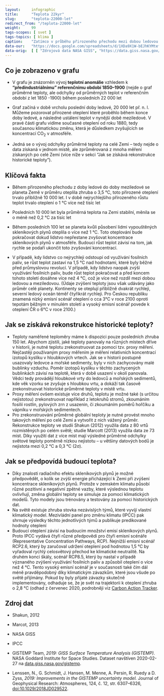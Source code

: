 ```yaml
---
layout:     infographic
title:      "Teplota 22kyr"
slug:       "teplota-22000-let"
redirect_from: "/teplota-22000-let"
weight:     99
tags-scopes: [ svet ]
tags-topics: [ klima ]
caption:    "Zatímco v průběhu přirozeného přechodu mezi dobou ledovou a meziledovou trvalo planetě Zemi oteplení o 1 °C více než tisíc let, nyní se vlivem člověkem vypouštěných skleníkových plynů ohřála o 1 °C za méně než sto let. Podle předpovědí se od současných teplot do konce tohoto století planeta oteplí ještě o dalších 0,5 ~~C – 3 °C, v závislosti na množství emisí skleníkových plynů."
data-our:   "https://docs.google.com/spreadsheets/d/1XDa9X1W-bEJhKYMtefvwPuz5N0l2HPyio5dR5KI9qsY/edit?usp=sharing"
data-orig:	[ [ "Zdrojová data NASA GISS", "https://data.giss.nasa.gov/gistemp/maps/index_v4.html" ] ]
---
```


## Co je zobrazeno v grafu

* V grafu je znázorněn vývoj **teplotní anomálie** vzhledem k **“předindustriálnímu” referenčnímu období 1850–1900** (nejde o graf průměrné teploty, ale odchylky od průměrných teplot v referenčním období z let 1850 -1900) během posledních 22 000 let

* Graf začíná v době vrcholu poslední doby ledové, 20 000 let př. n. l. Můžeme pozorovat přirozené oteplení které proběhlo během konce doby ledové, a následné  ustálení teplot v nynější době meziledové. V pravé části grafu vidíme současné oteplení od roku 1880, tedy současnou klimatickou změnu, která je důsledkem zvyšujících se koncentrací CO<sub>2</sub> v atmosféře. 

* Jedná se o vývoj odchylky průměrné teploty na celé Zemi – tedy nejde o data získaná v jednom místě, ale zprůměrovaná z mnoha měření získaných po celé Zemi (více níže v sekci “Jak se získává rekonstrukce historické teploty”).

## Klíčová fakta

* Během přirozeného přechodu z doby ledové do doby meziledové se planeta Země v průměru oteplila zhruba o 3,5 °C, toto přirozené oteplení trvalo přibližně 10 000 let. I v době nejrychlejšího přirozeného růstu teplot trvalo oteplení o 1 °C více než tisíc let

* Posledních 10 000 let byla průměrná teplota na Zemi stabilní, měnila se o méně než 0,2 °C za tisíc let

* Během posledních 100 let se planeta kvůli působení lidmi vypouštěných skleníkových plynů oteplila o více než 1 °C. Toto oteplování bude pokračovat dokud lidstvo nepřestane zvyšovat koncentrace skleníkových plynů v atmosféře. Budoucí růst teplot závisí na tom, jak rychle se podaří ukončit toto zvyšování koncentrací.

* V případě, kdy lidstvo co nejrychleji odstoupí od využívání fosilních paliv, se růst teplot zastaví na 1,5 °C nad hodnotami, které byly běžné před průmyslovou revolucí. V případě, kdy lidstvo naopak zvýší využívání fosilních paliv, bude růst teplot pokračovat a před koncem tohoto století dosáhne více než 4 °C, což je více než rozdíl mezi dobou ledovou a meziledovou. (Údaje zvýšení teploty jsou však udávány jako průměr celé planety. Kontinenty se oteplují přibližně dvakrát rychleji, severní ledový oceán téměř čtyřikrát rychleji. Pro Českou republiku znamená nízký emisní scénář oteplení o cca 3°C v roce 2100 oproti tepotám běžným v minulém století a vysoký emisní scénář povede k oteplení ČR o 6°C v roce 2100.)

## Jak se získává rekonstrukce historické teploty?

* Teploty naměřené teploměry máme k dispozici pouze posledních zhruba 150 let. Abychom zjistili, jaké teploty panovaly na různých místech dříve v historii, je nutné teplotu zrekonstruovat za pomoci tzv. proxy měření. Nejčastěji používaným proxy měřením je měření relativních koncentrací izotopů kyslíku v hloubkových vrtech. Jak se v historii postupně usazovaly ledovce a mořské sedimenty, byly v nich zachycovány malé bublinky vzduchu. Poměr izotopů kyslíku v těchto zachycených bublinkách závisí na teplotě, která v době usazení v okolí panovala. Vědci tedy provádějí hloubkové vrty do ledovců a mořských sedimentů, kde věk vzorku se zvyšuje s hloubkou vrtu, a dokáží tak časově zrekonstruovat historické průměrné teploty v místě vrtu.
* Proxy měření ovšem existuje více druhů, teplotu je možné také (s určitou nejistotou) zrekonstruovat například z letokruhů stromů, zkoumáním fosilií rostlin, pylových zrn z usazenin, či zkoumáním poměrů hořčíku a vápníku v mořských sedimentech.
* Pro zrekonstruování průměrné globální teploty je nutné provést mnoho takových měření po celé Zemi a vytvořit z nich vážený průměr. Rekonstrukce teploty ve studii Shakun (2012) využila data z 80 vrtů rozmístěných po celém světě; studie Marcott (2013) využila data ze 73 míst. Díky využití dat z více míst mají výsledné průměrné odchylky světové teploty poměrně nízkou nejistotu – u většiny datových bodů je nejistota mezi 0,2 °C a 0,3 °C (2σ).

## Jak se předpovídá budoucí teplota?
* Díky znalosti radiačního efektu skleníkových plynů je možné předpovědět, o kolik se zvýší energie přicházející k Zemi při zvýšení koncentrace skleníkových plynů. Protože v zemském klimatu působí různé pozitivní a negativní zpětné vazby, které výslednou teplotu ovlivňují, změna globální teploty se simuluje za pomoci klimatických modelů. Tyto modely jsou trénovány a testovány za pomoci historických dat.
* Na světě existuje zhruba stovka nezávislých týmů, které vyvíjí vlastní klimatický model. Mezivládní panel pro změnu klimatu (IPCC) pak shrnuje výsledky těchto jednotlivých týmů a publikuje predikované hodnoty oteplení
* Budoucí oteplení závisí na budoucím množství emisí skleníkových plynů. Proto IPCC vydává čtyři různé předpovědi pro čtyři emisní scénáře (Representative Concentration Pathways, RCP). Nejnižší emisní scénář RCP2.6, který by zaručoval udržení oteplení pod hodnotou 1,5 °C by vyřadoval rychlý celosvětový přechod ke klimatické neutralitě. Na druhém konci škály, scénář RCP8.5, který by nastal v případě význaného zvýšení využívání fosilních paliv a způsobil oteplení o více než 4 °C. Tento vysoký emisní scénář je v současnosti také čím dál méně pravděpodobný díky klimatickým závazkům, které jsou všude po světě přijímány. Pokud by byly přijaté závazky skutečně implementovány, odhaduje se, že  je svět na trajektorii k oteplení zhruba o 2,8 °C (odhad z červenec 2020, podrobněji viz [Carbon Action Tracker](https://climateactiontracker.org/).


## Zdroj dat

* Shakun, 2012
* Marcot, 2013 
* NASA GISS
* IPCC


* GISTEMP Team, _2019: GISS Surface Temperature Analysis (GISTEMP)._ NASA Goddard Institute for Space Studies. Dataset navštíven 2020-02-27 na [data.giss.nasa.gov/gistemp](https://data.giss.nasa.gov/gistemp/).
* Lenssen, N., G. Schmidt, J. Hansen, M. Menne, A. Persin, R. Ruedy a D. Zyss, _2019: Improvements in the GISTEMP uncertainty model._ Journal of Geophysical Research: Atmospheres, 124, č. 12, str. 6307–6326, [doi:10.1029/2018JD029522](http://dx.doi.org/10.1029/2018JD029522).
